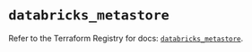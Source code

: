 # `databricks_metastore`

Refer to the Terraform Registry for docs: [`databricks_metastore`](https://registry.terraform.io/providers/databricks/databricks/1.53.0/docs/resources/metastore).
